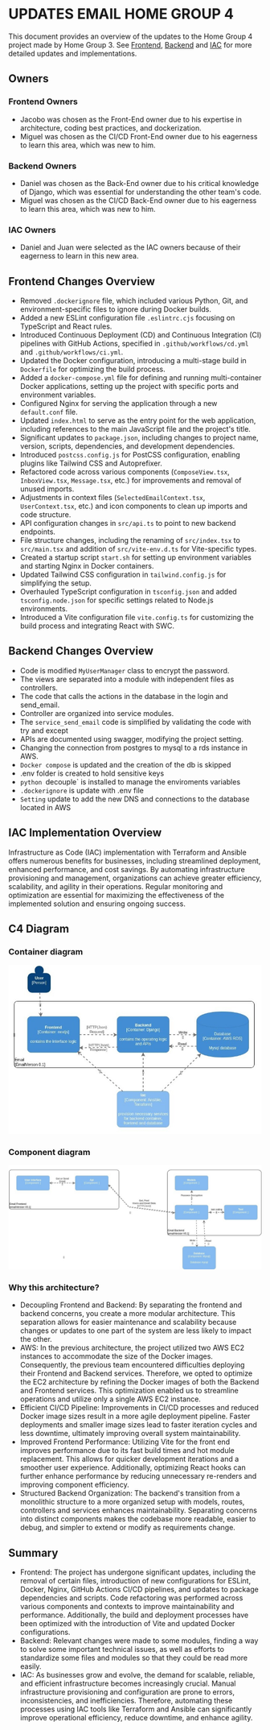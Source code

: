 # UPDATES EMAIL HOME GROUP 4

This document provides an overview of the updates to the Home Group 4 project made by Home Group 3. See [Frontend](https://github.com/G3-VER-TECH-FELLOWS/email-G4/blob/main/front-email-g4-main/README.md), [Backend](https://github.com/G3-VER-TECH-FELLOWS/email-G4/blob/main/back-email-g4-main/README.md) and [IAC](https://github.com/G3-VER-TECH-FELLOWS/email-G4/blob/main/iac-email-g4-main/README.md) for more detailed updates and implementations.

## Owners

### Frontend Owners

- Jacobo was chosen as the Front-End owner due to his expertise in architecture, coding best practices, and dockerization.
- Miguel was chosen as the CI/CD Front-End owner due to his eagerness to learn this area, which was new to him.

### Backend Owners
- Daniel was chosen as the Back-End owner due to his critical knowledge of Django, which was essential for understanding the other team's code.
- Miguel was chosen as the CI/CD Back-End owner due to his eagerness to learn this area, which was new to him.
### IAC Owners

- Daniel and Juan were selected as the IAC owners because of their eagerness to learn in this new area.

## Frontend Changes Overview

- Removed `.dockerignore` file, which included various Python, Git, and environment-specific files to ignore during Docker builds.
- Added a new ESLint configuration file `.eslintrc.cjs` focusing on TypeScript and React rules.
- Introduced Continuous Deployment (CD) and Continuous Integration (CI) pipelines with GitHub Actions, specified in `.github/workflows/cd.yml` and `.github/workflows/ci.yml`.
- Updated the Docker configuration, introducing a multi-stage build in `Dockerfile` for optimizing the build process.
- Added a `docker-compose.yml` file for defining and running multi-container Docker applications, setting up the project with specific ports and environment variables.
- Configured Nginx for serving the application through a new `default.conf` file.
- Updated `index.html` to serve as the entry point for the web application, including references to the main JavaScript file and the project's title.
- Significant updates to `package.json`, including changes to project name, version, scripts, dependencies, and development dependencies.
- Introduced `postcss.config.js` for PostCSS configuration, enabling plugins like Tailwind CSS and Autoprefixer.
- Refactored code across various components (`ComposeView.tsx`, `InboxView.tsx`, `Message.tsx`, etc.) for improvements and removal of unused imports.
- Adjustments in context files (`SelectedEmailContext.tsx`, `UserContext.tsx`, etc.) and icon components to clean up imports and code structure.
- API configuration changes in `src/api.ts` to point to new backend endpoints.
- File structure changes, including the renaming of `src/index.tsx` to `src/main.tsx` and addition of `src/vite-env.d.ts` for Vite-specific types.
- Created a startup script `start.sh` for setting up environment variables and starting Nginx in Docker containers.
- Updated Tailwind CSS configuration in `tailwind.config.js` for simplifying the setup.
- Overhauled TypeScript configuration in `tsconfig.json` and added `tsconfig.node.json` for specific settings related to Node.js environments.
- Introduced a Vite configuration file `vite.config.ts` for customizing the build process and integrating React with SWC.

## Backend Changes Overview

- Code is modified `MyUserManager` class to encrypt the password.
- The views are separated into a module with independent files as controllers.
- The code that calls the actions in the database in the login and send_email.
- Controller are organized into service modules.
- The `service_send_email` code is simplified by validating the code with try and except
- APIs are documented using swagger, modifying the project setting.
- Changing the connection from postgres to mysql to a rds instance in AWS.
- `Docker compose` is updated and the creation of the db is skipped
- .env folder is created to hold sensitive keys
- `python `decouple` is installed to manage the enviroments variables
- `.dockerignore` is update with .env file
- `Setting` update to add the new DNS and connections to the database located in AWS

## IAC Implementation Overview

Infrastructure as Code (IAC) implementation with Terraform and Ansible offers numerous benefits for businesses, including streamlined deployment, enhanced performance, and cost savings. By automating infrastructure provisioning and management, organizations can achieve greater efficiency, scalability, and agility in their operations. Regular monitoring and optimization are essential for maximizing the effectiveness of the implemented solution and ensuring ongoing success.

## C4 Diagram
### Container diagram

![Container_diagram](./md-assets/diagram_g4_container.jpg)

### Component diagram

![Container_diagram](./md-assets/diagram_g4_component.jpg)

### Why this architecture?

- Decoupling Frontend and Backend: By separating the frontend and backend concerns, you create a more modular architecture. This separation allows for easier maintenance and scalability because changes or updates to one part of the system are less likely to impact the other.
- AWS: In the previous architecture, the project utilized two AWS EC2 instances to accommodate the size of the Docker images. Consequently, the previous team encountered difficulties deploying their Frontend and Backend services. Therefore, we opted to optimize the EC2 architecture by refining the Docker images of both the Backend and Frontend services. This optimization enabled us to streamline operations and utilize only a single AWS EC2 instance.
- Efficient CI/CD Pipeline: Improvements in CI/CD processes and reduced Docker image sizes result in a more agile deployment pipeline. Faster deployments and smaller image sizes lead to faster iteration cycles and less downtime, ultimately improving overall system maintainability.
- Improved Frontend Performance: Utilizing Vite for the front end improves performance due to its fast build times and hot module replacement. This allows for quicker development iterations and a smoother user experience. Additionally, optimizing React hooks can further enhance performance by reducing unnecessary re-renders and improving component efficiency.
- Structured Backend Organization: The backend's transition from a monolithic structure to a more organized setup with models, routes, controllers and services enhances maintainability. Separating concerns into distinct components makes the codebase more readable, easier to debug, and simpler to extend or modify as requirements change.

## Summary

- Frontend: The project has undergone significant updates, including the removal of certain files, introduction of new configurations for ESLint, Docker, Nginx, GitHub Actions CI/CD pipelines, and updates to package dependencies and scripts. Code refactoring was performed across various components and contexts to improve maintainability and performance. Additionally, the build and deployment processes have been optimized with the introduction of Vite and updated Docker configurations.
- Backend: Relevant changes were made to some modules, finding a way to solve some important technical issues, as well as efforts to standardize some files and modules so that they could be read more easily.
- IAC: As businesses grow and evolve, the demand for scalable, reliable, and efficient infrastructure becomes increasingly crucial. Manual infrastructure provisioning and configuration are prone to errors, inconsistencies, and inefficiencies. Therefore, automating these processes using IAC tools like Terraform and Ansible can significantly improve operational efficiency, reduce downtime, and enhance agility.

